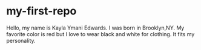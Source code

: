 # my-first-repo
Hello, my name is Kayla Ymani Edwards. I was born in Brooklyn,NY. My favorite color is red but I love to wear black and white for clothing. It fits my personality.
